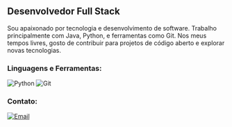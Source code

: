 ## Desenvolvedor Full Stack


Sou apaixonado por tecnologia e desenvolvimento de software. Trabalho principalmente com Java, Python, e ferramentas como Git. Nos meus tempos livres, gosto de contribuir para projetos de código aberto e explorar novas tecnologias.

### Linguagens e Ferramentas:

![Python](https://img.shields.io/badge/-Python-black?style=flat-square&logo=python)
![Git](https://img.shields.io/badge/-Git-black?style=flat-square&logo=git)

### Contato:

[![Email](https://img.shields.io/badge/Email-joaosilva@gmail.com-red?style=flat-square&logo=gmail)](mailto:joaosilva@gmail.com)

